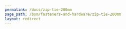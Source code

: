 ```yaml
---
permalink: /docs/zip-tie-200mm
page_path: /bom/fasteners-and-hardware/zip-tie-200mm
layout: redirect
---
```


